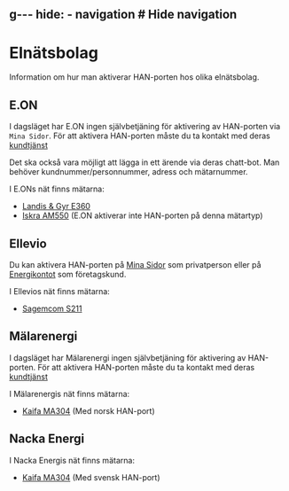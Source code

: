 g---
hide:
    - navigation # Hide navigation
---

# Elnätsbolag

Information om hur man aktiverar HAN-porten hos olika elnätsbolag. 

## E.ON

I dagsläget har E.ON ingen självbetjäning för aktivering av HAN-porten via `Mina Sidor`.
För att aktivera HAN-porten måste du ta kontakt med deras [kundtjänst](https://www.eon.se/kundservice)

Det ska också vara möjligt att lägga in ett ärende via deras chatt-bot. Man behöver 
kundnummer/personnummer, adress och mätarnummer.

I E.ONs nät finns mätarna:

* [Landis & Gyr E360](matare.md#landis--gyr-e360)
* [Iskra AM550](matare.md#iskra-am550)  (E.ON aktiverar inte HAN-porten på denna mätartyp)

## Ellevio

Du kan aktivera HAN-porten på [Mina Sidor](https://www.ellevio.se/privat/mina-sidor/) 
som privatperson eller på [Energikontot](https://www.ellevio.se/privat/mina-sidor/) 
som företagskund.

I Ellevios nät finns mätarna:

* [Sagemcom S211](matare.md#sagemcom-s211)

## Mälarenergi

I dagsläget har Mälarenergi ingen självbetjäning för aktivering av HAN-porten.
För att aktivera HAN-porten måste du ta kontakt med deras [kundtjänst](https://www.malarenergi.se/kundcenter-privat/)

I Mälarenergis nät finns mätarna:

* [Kaifa MA304](matare.md#kaifa-ma304) (Med norsk HAN-port)

## Nacka Energi

I Nacka Energis nät finns mätarna:

* [Kaifa MA304](matare.md#kaifa-ma304) (Med svensk HAN-port)
